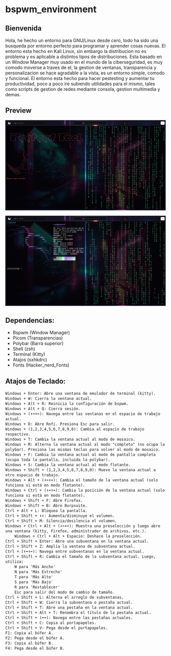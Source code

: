 # bspwm_environment

## Bienvenida
Hola, he hecho un entorno para GNU/Linux desde cero, todo ha sido una busqueda por entorno perfecto para programar y aprender cosas nuevas. El entorno esta hecho en Kali Linux, sin embargo la distribucion no es problema y es aplicable a distintos tipos de distribuciones. Esta basado en un Window Manager muy usado en el mundo de la ciberseguridad, es muy comodo moverse a traves de el, la gestion de ventanas, transparencia  y personalizacion se hace agradable a la vista, es un entorno simple, comodo y funcional. El entorno esta hecho para hacer pestesting y aumentar tu productividad, poco a poco ire subiendo utilidades para el mismo, tales como scripts de gestion de redes mediante consola, gestion multimedia y demas.    
## Preview
![enter image description here](https://raw.githubusercontent.com/XanderL2/bspwm_environment/main/preview/environment1.png)
 
 ![enter image description here](https://raw.githubusercontent.com/XanderL2/bspwm_environment/main/preview/environment.png)



## Dependencias:
- Bspwm (Window Manager)
- Picom (Transparencias)
- Polybar (Barra superior)
- Shell (zsh)
- Terminal (Kitty)
- Atajos (sxhkdrc)
- Fonts (Hacker_nerd_Fonts)


## Atajos de Teclado:

    Windows + Enter: Abre una ventana de emulador de terminal (kitty).
    Windows + W: Cierra la ventana actual.
    Windows + Alt + R: Reinicia la configuración de bspwm.
    Windows + Alt + Q: Cierra sesión.
    Windows + (⬆⬅⬇➡): Navega entre las ventanas en el espacio de trabajo actual.
    Windows + D: Abre Rofi. Presiona Esc para salir.
    Windows + (1,2,3,4,5,6,7,8,9,0): Cambia al espacio de trabajo respectivo.
    Windows + T: Cambia la ventana actual al modo de mosaico.
    Windows + M: Alterna la ventana actual al modo "completo" (no ocupa la polybar). Presiona las mismas teclas para volver al modo de mosaico.
    Windows + F: Cambia la ventana actual al modo de pantalla completa (ocupa toda la pantalla, incluida la polybar).
    Windows + S: Cambia la ventana actual al modo flotante.
    Windows + Shift + (1,2,3,4,5,6,7,8,9,0): Mueve la ventana actual a otro espacio de trabajo.
    Windows + Alt + (⬆⬅⬇➡): Cambia el tamaño de la ventana actual (solo funciona si está en modo flotante).
    Windows + Ctrl + (⬆⬅⬆➡): Cambia la posición de la ventana actual (solo funciona si está en modo flotante).
    Windows + Shift + F: Abre Firefox.
    Windows + Shift + B: Abre Burpsuite.
    Ctrl + Alt + L: Bloquea la pantalla.
    Ctrl + Shift + ⬆⬇: Aumenta/disminuye el volumen.
    Ctrl + Shift + M: Silencia/desilencia el volumen.
    Windows + Ctrl + Alt + (⬆⬅⬇➡): Muestra una preselección y luego abre una ventana (kitty, Firefox, administrador de archivos, etc.).
        Windows + Ctrl + Alt + Espacio: Deshace la preselección.
    Ctrl + Shift + Enter: Abre una subventana en la ventana actual.
    Ctrl + Shift + Z: Amplía la ventana de subventana actual.
    Ctrl + (⬆⬅⬇➡): Navega entre subventanas en la ventana actual.
    Ctrl + Shift + R: Cambia el tamaño de la subventana actual. Luego, utiliza:
        W para 'Más Ancho'
        N para 'Más Estrecho'
        T para 'Más Alto'
        S para 'Más Bajo'
        R para 'Restablecer'
        Esc para salir del modo de cambio de tamaño.
    Ctrl + Shift + L: Alterna el arreglo de subventanas.
    Ctrl + Shift + W: Cierra la subventana o pestaña actual.
    Ctrl + Shift + T: Abre una pestaña en la ventana actual.
    Ctrl + Shift + Alt + T: Renombra el título de la pestaña actual.
    Ctrl + Shift + (⬅➡): Navega entre las pestañas actuales.
    Ctrl + Shift + C: Copia al portapapeles.
    Ctrl + Shift + V: Pega desde el portapapeles.
    F1: Copia al búfer A.
    F2: Pega desde el búfer A.
    F3: Copia al búfer B.
    F4: Pega desde el búfer B.
